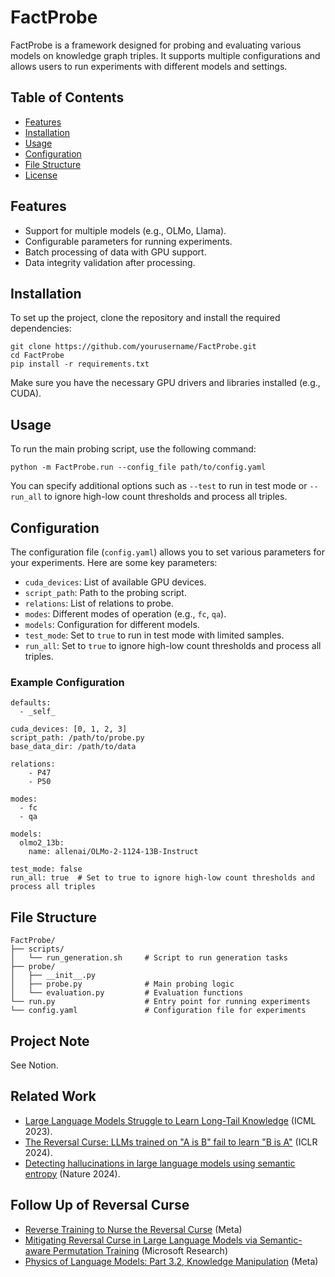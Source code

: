 # FactProbe


FactProbe is a framework designed for probing and evaluating various models on knowledge graph triples. It supports multiple configurations and allows users to run experiments with different models and settings.

## Table of Contents

- [Features](#features)
- [Installation](#installation)
- [Usage](#usage)
- [Configuration](#configuration)
- [File Structure](#file-structure)
- [License](#license)

## Features

- Support for multiple models (e.g., OLMo, Llama).
- Configurable parameters for running experiments.
- Batch processing of data with GPU support.
- Data integrity validation after processing.

## Installation

To set up the project, clone the repository and install the required dependencies:

```
git clone https://github.com/yourusername/FactProbe.git
cd FactProbe
pip install -r requirements.txt
```

Make sure you have the necessary GPU drivers and libraries installed (e.g., CUDA).

## Usage

To run the main probing script, use the following command:

```
python -m FactProbe.run --config_file path/to/config.yaml
```

You can specify additional options such as `--test` to run in test mode or `--run_all` to ignore high-low count thresholds and process all triples.

## Configuration

The configuration file (`config.yaml`) allows you to set various parameters for your experiments. Here are some key parameters:

- `cuda_devices`: List of available GPU devices.
- `script_path`: Path to the probing script.
- `relations`: List of relations to probe.
- `modes`: Different modes of operation (e.g., `fc`, `qa`).
- `models`: Configuration for different models.
- `test_mode`: Set to `true` to run in test mode with limited samples.
- `run_all`: Set to `true` to ignore high-low count thresholds and process all triples.

### Example Configuration
```
defaults:
  - _self_

cuda_devices: [0, 1, 2, 3]
script_path: /path/to/probe.py
base_data_dir: /path/to/data

relations:
    - P47
    - P50

modes:
  - fc
  - qa

models:
  olmo2_13b:
    name: allenai/OLMo-2-1124-13B-Instruct

test_mode: false
run_all: true  # Set to true to ignore high-low count thresholds and process all triples
```

## File Structure

```
FactProbe/
├── scripts/
│   └── run_generation.sh     # Script to run generation tasks
├── probe/
│   ├── __init__.py
│   ├── probe.py              # Main probing logic
│   └── evaluation.py         # Evaluation functions
└── run.py                    # Entry point for running experiments
└── config.yaml               # Configuration file for experiments
```



## Project Note

See Notion.

## Related Work

- [Large Language Models Struggle to Learn Long-Tail Knowledge](https://arxiv.org/abs/2211.08411) (ICML 2023).
- [The Reversal Curse: LLMs trained on "A is B" fail to learn "B is A"](https://arxiv.org/abs/2309.12288) (ICLR 2024).
- [Detecting hallucinations in large language models using semantic entropy](https://www.nature.com/articles/s41586-024-07421-0.pdf) (Nature 2024).

## Follow Up of Reversal Curse

- [Reverse Training to Nurse the Reversal Curse](https://arxiv.org/pdf/2403.13799) (Meta)
- [Mitigating Reversal Curse in Large Language Models via Semantic-aware Permutation Training](https://arxiv.org/pdf/2403.00758) (Microsoft Research)
- [Physics of Language Models: Part 3.2, Knowledge Manipulation](https://arxiv.org/pdf/2309.14402) (Meta)
